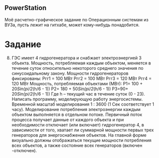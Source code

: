 ## PowerStation

 Моё расчетно-графическое задание по Операционным системам из ВУЗа, пусть лежит на гитхабе, может кому-нибудь понадобится.
 # Задание
  8.	ГЭС имеет 4 гидрогенератора и снабжает электроэнергией 3 объекта. Мощность, потребляемая каждым объектом, меняется в течение суток относительно некоторого среднего значения по синусоидальному закону. Мощности гидрогенераторов фиксированы:
  Ргг1 = 100 МВт
  Ргг2 = 100 МВт
  Ргг3 = 120 МВт
  Ргг4 = 120 МВт
 Мощность, потребляемая объектами (МВт):
  Р1= 100 + 20*Sin(pi/2*(h/6 - 1))
  Р2= 180 + 50*Sin(pi/2*(h/6 - 1))
  Р3=90+ 20*Sin(pi/2*(h/6 - 1))
 Где h – текущий час в течение суток (0 - 23).
 Написать программу, моделирующую работу энергосистемы. Временной масштаб моделирования 1 : 3600 (1 Сек соответствует 1 часу). Моделирование потребления электроэнергии каждым объектом выполняется в отдельном потоке. Первичный поток процесса получает данные от каждого объекта и при необходимости отключает (или включает) гидрогенератор 4, в зависимости от того, хватает ли суммарной мощности первых трех генераторов для энергоснабжения объектов. На главной форме визуально должны отображаться текущие мощности потребления всех объектов, а также состояние всех генераторов (включен -отключен).

